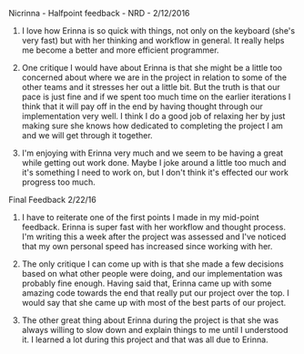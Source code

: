 Nicrinna - Halfpoint feedback - NRD - 2/12/2016

1. I love how Erinna is so quick with things, not only on the keyboard (she's very fast) but with her thinking and workflow in general. It really helps me become a better and more efficient programmer.

2. One critique I would have about Erinna is that she might be a little too concerned about where we are in the project in relation to some of the other teams and it stresses her out a little bit. But the truth is that our pace is just fine and if we spent too much time on the earlier iterations I think that it will pay off in the end by having thought through our implementation very well. I think I do a good job of relaxing her by just making sure she knows how dedicated to completing the project I am and we will get through it together.

3. I'm enjoying with Erinna very much and we seem to be having a great while getting out work done. Maybe I joke around a little too much and it's something I need to work on, but I don't think it's effected our work progress too much.

Final Feedback 2/22/16

1. I have to reiterate one of the first points I made in my mid-point feedback. Erinna is super fast with her workflow and thought process. I'm writing this a week after the project was assessed and I've noticed that my own personal speed has increased since working with her.

2. The only critique I can come up with is that she made a few decisions based on what other people were doing, and our implementation was probably fine enough. Having said that, Erinna came up with some amazing code towards the end that really put our project over the top. I would say that she came up with most of the best parts of our project.

3. The other great thing about Erinna during the project is that she was always willing to slow down and explain things to me until I understood it. I learned a lot during this project and that was all due to Erinna.
